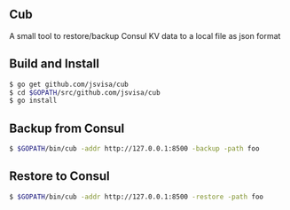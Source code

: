 ## Cub

A small tool to restore/backup Consul KV data to a local file as json format

## Build and Install

```bash
$ go get github.com/jsvisa/cub
$ cd $GOPATH/src/github.com/jsvisa/cub
$ go install
```

## Backup from Consul

```bash
$ $GOPATH/bin/cub -addr http://127.0.0.1:8500 -backup -path foo
```

## Restore to Consul

```bash
$ $GOPATH/bin/cub -addr http://127.0.0.1:8500 -restore -path foo
```
